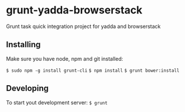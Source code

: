 # grunt-yadda-browserstack #
Grunt task quick integration project for yadda and browserstack

Installing
----------
Make sure you have node, npm and git installed:

`$ sudo npm -g install grunt-cli`
`$ npm install`
`$ grunt bower:install`

Developing
-----------
To start yout development server:
`$ grunt`
